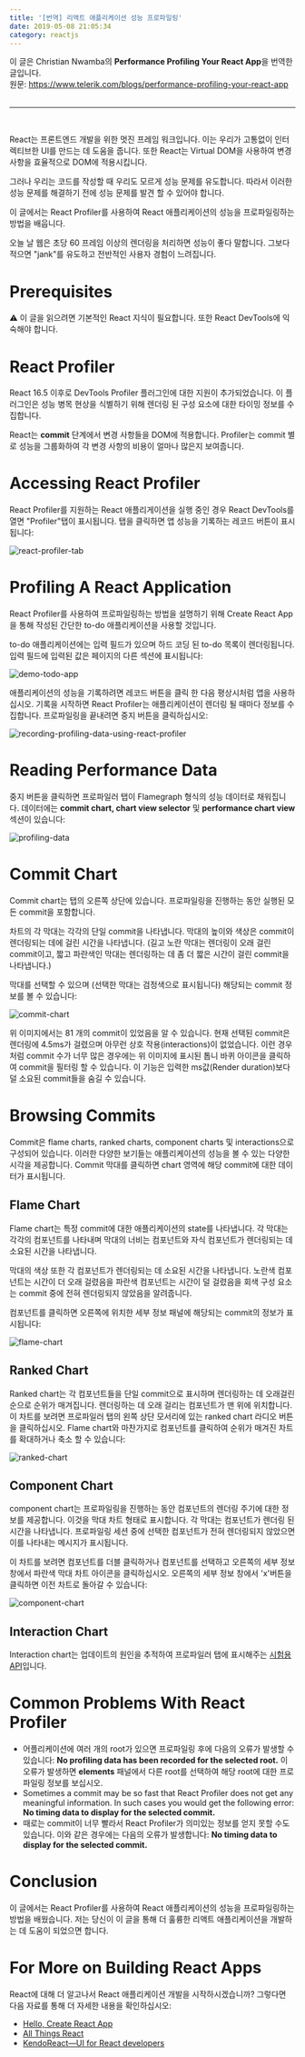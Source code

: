 ```yaml
---
title: '[번역] 리액트 애플리케이션 성능 프로파일링'
date: 2019-05-08 21:05:34
category: reactjs
---
```


이 글은 Christian Nwamba의 **Performance Profiling Your React App**을 번역한 글입니다.  
원문: https://www.telerik.com/blogs/performance-profiling-your-react-app
<br><br>

---

<br>

React는 프론트엔드 개발을 위한 멋진 프레임 워크입니다. 이는 우리가 고통없이 인터렉티브한 UI를 만드는 데 도움을 줍니다. 또한 React는 Virtual DOM을 사용하여 변경 사항을 효율적으로 DOM에 적용시킵니다.

그러나 우리는 코드를 작성할 때 우리도 모르게 성능 문제를 유도합니다. 따라서 이러한 성능 문제를 해결하기 전에 성능 문제를 발견 할 수 있어야 합니다.

이 글에서는 React Profiler를 사용하여 React 애플리케이션의 성능을 프로파일링하는 방법을 배웁니다.

오늘 날 웹은 초당 60 프레임 이상의 렌더링을 처리하면 성능이 좋다 말합니다. 그보다 적으면 "jank"를 유도하고 전반적인 사용자 경험이 느려집니다.

# Prerequisites

⚠️ 이 글을 읽으려면 기본적인 React 지식이 필요합니다. 또한 React DevTools에 익숙해야 합니다.

# React Profiler

React 16.5 이후로 DevTools Profiler 플러그인에 대한 지원이 추가되었습니다. 이 플러그인은 성능 병목 현상을 식별하기 위해 렌더링 된 구성 요소에 대한 타이밍 정보를 수집합니다.

React는 **commit** 단계에서 변경 사항들을 DOM에 적용합니다. Profiler는 commit 별로 성능을 그룹화하여 각 변경 사항의 비용이 얼마나 많은지 보여줍니다.

# Accessing React Profiler

React Profiler를 지원하는 React 애플리게이션을 실행 중인 경우 React DevTools를 열면 "Profiler"탭이 표시됩니다. 탭을 클릭하면 앱 성능을 기록하는 레코드 버튼이 표시됩니다:

![react-profiler-tab](./images/performance-profiling-your-react-app/react-profiler-tab.png)

# Profiling A React Application

React Profiler를 사용하여 프로파일링하는 방법을 설명하기 위해 Create React App을 통해 작성된 간단한 to-do 애플리케이션을 사용할 것입니다.

to-do 애플리케이션에는 입력 필드가 있으며 하드 코딩 된 to-do 목록이 렌더링됩니다. 입력 필드에 입력된 값은 페이지의 다른 섹션에 표시됩니다:

![demo-todo-app](./images/performance-profiling-your-react-app/demo-todo-app.png)

애플리케이션의 성능을 기록하려면 레코드 버튼을 클릭 한 다음 평상시처럼 앱을 사용하십시오. 기록을 시작하면 React Profiler는 애플리케이션이 렌더링 될 때마다 정보를 수집합니다. 프로파일링을 끝내려면 중지 버튼을 클릭하십시오:

![recording-profiling-data-using-react-profiler](./images/performance-profiling-your-react-app/recording-profiling-data-using-react-profiler.png)

# Reading Performance Data

중지 버튼을 클릭하면 프로파일러 탭이 Flamegraph 형식의 성능 데이터로 채워집니다. 데이터에는 **commit chart, chart view selector** 및 **performance chart view** 섹션이 있습니다:

![profiling-data](./images/performance-profiling-your-react-app/profiling-data.png)

# Commit Chart

Commit chart는 탭의 오른쪽 상단에 있습니다. 프로파일링을 진행하는 동안 실행된 모든 commit을 포함합니다.

차트의 각 막대는 각각의 단일 commit을 나타냅니다. 막대의 높이와 색상은 commit이 렌더링되는 데에 걸린 시간을 나타냅니다. (길고 노란 막대는 렌더링이 오래 걸린 commit이고, 짧고 파란색인 막대는 렌더링하는 데 좀 더 짧은 시간이 걸린 commit을 나타냅니다.)

막대를 선택할 수 있으며 (선택한 막대는 검정색으로 표시됩니다) 해당되는 commit 정보를 볼 수 있습니다:

![commit-chart](./images/performance-profiling-your-react-app/commit-chart.png)

위 이미지에서는 81 개의 commit이 있었음을 알 수 있습니다. 현재 선택된 commit은 렌더링에 4.5ms가 걸렸으며 아무런 상호 작용(interactions)이 없었습니다.
이런 경우처럼 commit 수가 너무 많은 경우에는 위 이미지에 표시된 톱니 바퀴 아이콘을 클릭하여 commit을 필터링 할 수 있습니다.
이 기능은 입력한 ms값(Render duration)보다 덜 소요된 commit들을 숨길 수 있습니다.

# Browsing Commits

Commit은 flame charts, ranked charts, component charts 및 interactions으로 구성되어 있습니다. 이러한 다양한 보기들는 애플리케이션의 성능을 볼 수 있는 다양한 시각을 제공합니다. Commit 막대를 클릭하면 chart 영역에 해당 commit에 대한 데이터가 표시됩니다.

## Flame Chart

Flame chart는 특정 commit에 대한 애플리케이션의 state를 나타냅니다. 각 막대는 각각의 컴포넌트를 나타내며 막대의 너비는 컴포넌트와 자식 컴포넌트가 렌더링되는 데 소요된 시간을 나타냅니다.

막대의 색상 또한 각 컴포넌트가 렌더링되는 데 소요된 시간을 나타냅니다. 노란색 컴포넌트는 시간이 더 오래 걸렸음을 파란색 컴포넌트는 시간이 덜 걸렸음을 회색 구성 요소는 commit 중에 전혀 렌더링되지 않았음을 알려줍니다.

컴포넌트를 클릭하면 오른쪽에 위치한 세부 정보 패널에 해당되는 commit의 정보가 표시됩니다:

![flame-chart](./images/performance-profiling-your-react-app/flame-chart.gif)

## Ranked Chart

Ranked chart는 각 컴포넌트들을 단일 commit으로 표시하며 렌더링하는 데 오래걸린 순으로 순위가 매겨집니다. 렌더링하는 데 오래 걸리는 컴포넌트가 맨 위에 위치합니다. 이 차트를 보려면 프로파일러 탭의 왼쪽 상단 모서리에 있는 ranked chart 라디오 버튼을 클릭하십시오. Flame chart와 마찬가지로 컴포넌트를 클릭하여 순위가 매겨진 차트를 확대하거나 축소 할 수 있습니다:

![ranked-chart](./images/performance-profiling-your-react-app/ranked-chart.png)

## Component Chart

component chart는 프로파일링을 진행하는 동안 컴포넌트의 렌더링 주기에 대한 정보를 제공합니다. 이것을 막대 차트 형태로 표시합니다. 각 막대는 컴포넌트가 렌더링 된 시간을 나타냅니다. 프로파일링 세션 중에 선택한 컴포넌트가 전혀 렌더링되지 않았으면 이를 나타내는 메시지가 표시됩니다.

이 차트를 보려면 컴포넌트를 더블 클릭하거나 컴포넌트를 선택하고 오른쪽의 세부 정보 창에서 파란색 막대 차트 아이콘을 클릭하십시오. 오른쪽의 세부 정보 창에서 'x'버튼을 클릭하면 이전 차트로 돌아갈 수 있습니다:

![component-chart](./images/performance-profiling-your-react-app/component-chart.gif)

## Interaction Chart

Interaction chart는 업데이트의 원인을 추적하여 프로파일러 탭에 표시해주는 [시험용 API](https://gist.github.com/bvaughn/8de925562903afd2e7a12554adcdda16)입니다.

# Common Problems With React Profiler

- 어플리케이션에 여러 개의 root가 있으면 프로파일링 후에 다음의 오류가 발생할 수 있습니다: **No profiling data has been recorded for the selected root.** 이 오류가 발생하면 **elements** 패널에서 다른 root를 선택하여 해당 root에 대한 프로파일링 정보를 보십시오.
- Sometimes a commit may be so fast that React Profiler does not get any meaningful information. In such cases you would get the following error: **No timing data to display for the selected commit.**
- 때로는 commit이 너무 빨라서 React Profiler가 의미있는 정보를 얻지 못할 수도 있습니다. 이와 같은 경우에는 다음의 오류가 발생합니다: **No timing data to display for the selected commit.**

# Conclusion

이 글에서는 React Profiler를 사용하여 React 애플리케이션의 성능을 프로파일링하는 방법을 배웠습니다. 저는 당신이 이 글을 통해 더 훌륭한 리액트 애플리케이션을 개발하는 데 도움이 되었으면 합니다.


# For More on Building React Apps

React에 대해 더 알고나서 React 애플리케이션 개발을 시작하시겠습니까? 그렇다면 다음 자료를 통해 더 자세한 내용을 확인하십시오:

- [Hello, Create React App](https://www.telerik.com/blogs/hello-create-react-app-2)
- [All Things React](https://www.telerik.com/blogs/all-things-react)
- [KendoReact—UI for React developers](https://www.telerik.com/kendo-react-ui/)

<br>
<br>
